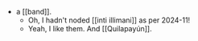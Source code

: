 - a [[band]].
  - Oh, I hadn't noded [[inti illimani]] as per 2024-11!
  - Yeah, I like them. And [[Quilapayún]].